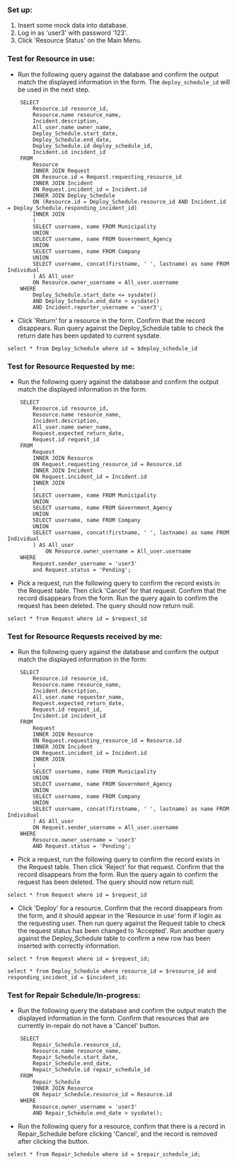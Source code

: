 ### Set up:
1. Insert some mock data into database.
2. Log in as 'user3' with password '123'.
3. Click 'Resource Status' on the Main Menu.

### Test for Resource in use:
* Run the following query against the database and confirm the output match the displayed information in the form. The `deploy_schedule_id` will be used in the next step. 
```
	SELECT
	    Resource.id resource_id,
	    Resource.name resource_name,
	    Incident.description,
	    All_user.name owner_name,
	    Deploy_Schedule.start_date,
	    Deploy_Schedule.end_date,
	    Deploy_Schedule.id deploy_schedule_id,
	    Incident.id incident_id 
	FROM
	    Resource
	    INNER JOIN Request
	    ON Resource.id = Request.requesting_resource_id
	    INNER JOIN Incident
	    ON Request.incident_id = Incident.id
	    INNER JOIN Deploy_Schedule
	    ON (Resource.id = Deploy_Schedule.resource_id AND Incident.id = Deploy_Schedule.responding_incident_id)
	    INNER JOIN
	    (
	    SELECT username, name FROM Municipality
	    UNION
	    SELECT username, name FROM Government_Agency
	    UNION
	    SELECT username, name FROM Company
	    UNION
	    SELECT username, concat(firstname, ' ', lastname) as name FROM Individual
	    ) AS All_user
	    ON Resource.owner_username = All_user.username
	WHERE
	    Deploy_Schedule.start_date <= sysdate()
	    AND Deploy_Schedule.end_date > sysdate()
	    AND Incident.reporter_username = 'user3';
```                                

* Click 'Return' for a resource in the form. Confirm that the record disappears. Run query against the Deploy_Schedule table to check the return date has been updated to current sysdate. 
```
select * from Deploy_Schedule where id = $deploy_schedule_id
```

### Test for Resource Requested by me:
* Run the following query against the database and confirm the output match the displayed information in the form: 
```
	SELECT
	    Resource.id resource_id,
	    Resource.name resource_name,
	    Incident.description,
	    All_user.name owner_name,
	    Request.expected_return_date,
	    Request.id request_id 
	FROM
	    Request
	    INNER JOIN Resource
	    ON Request.requesting_resource_id = Resource.id
	    INNER JOIN Incident
	    ON Request.incident_id = Incident.id
	    INNER JOIN
	    (
	    SELECT username, name FROM Municipality
	    UNION
	    SELECT username, name FROM Government_Agency
	    UNION
	    SELECT username, name FROM Company
	    UNION
	    SELECT username, concat(firstname, ' ', lastname) as name FROM Individual
	    ) AS All_user
	        ON Resource.owner_username = All_user.username
	WHERE
	    Request.sender_username = 'user3'
	    and Request.status = 'Pending';
```

* Pick a request, run the following query to confirm the record exists in the Request table. Then click 'Cancel' for that request. Confirm that the record disappears from the form. Run the query again to confirm the request has been deleted. The query should now return null. 
```
select * from Request where id = $request_id
```

### Test for Resource Requests received by me:
* Run the following query against the database and confirm the output match the displayed information in the form: 
```
	SELECT
	    Resource.id resource_id,
	    Resource.name resource_name,
	    Incident.description,
	    All_user.name requester_name,
	    Request.expected_return_date,
	    Request.id request_id, 
	    Incident.id incident_id 
	FROM
	    Request
	    INNER JOIN Resource
	    ON Request.requesting_resource_id = Resource.id
	    INNER JOIN Incident
	    ON Request.incident_id = Incident.id
	    INNER JOIN
	    (
	    SELECT username, name FROM Municipality
	    UNION
	    SELECT username, name FROM Government_Agency
	    UNION
	    SELECT username, name FROM Company
	    UNION
	    SELECT username, concat(firstname, ' ', lastname) as name FROM Individual
	    ) AS All_user
	    ON Request.sender_username = All_user.username
	WHERE
	    Resource.owner_username = 'user3'
	    AND Request.status = 'Pending';
```

* Pick a request, run the following query to confirm the record exists in the Request table. Then click 'Reject' for that request. Confirm that the record disappears from the form. Run the query again to confirm the request has been deleted. The query should now return null. 
```
select * from Request where id = $request_id
```

* Click 'Deploy' for a resource. Confirm that the record disappears from the form, and it should appear in the 'Resource in use' form if login as the requesting user. Then run query against the Request table to check the request status has been changed to 'Accepted'. Run another query against the Deploy_Schedule table to confirm a new row has been inserted with correctly information. 
```
select * from Request where id = $request_id;
```
```
select * from Deploy_Schedule where resource_id = $resource_id and responding_incident_id = $incident_id;
```

### Test for Repair Schedule/In-progress:
* Run the following query the database and confirm the output match the displayed information in the form. Confirm that resources that are currently in-repair do not have a 'Cancel' button. 
```
	SELECT
	    Repair_Schedule.resource_id,
	    Resource.name resource_name,
	    Repair_Schedule.start_date, 
	    Repair_Schedule.end_date,
	    Repair_Schedule.id repair_schedule_id
	FROM
	    Repair_Schedule
	    INNER JOIN Resource
	    ON Repair_Schedule.resource_id = Resource.id
	WHERE
	    Resource.owner_username = 'user3'
	    AND Repair_Schedule.end_date > sysdate();
```

* Run the following query for a resource, confirm that there is a record in Repair_Schedule before clicking 'Cancel', and the record is removed after clicking the button.  
```
select * from Repair_Schedule where id = $repair_schedule_id;	     
```

